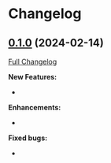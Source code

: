 # Changelog

## [0.1.0](https://github.com/XXX/XXX/tree/10.5.1) (2024-02-14)

[Full Changelog](https://github.com/XXX/XXX/compare/10.5.0...10.5.1)

**New Features:**

- 

**Enhancements:**

- 

**Fixed bugs:**

- 

